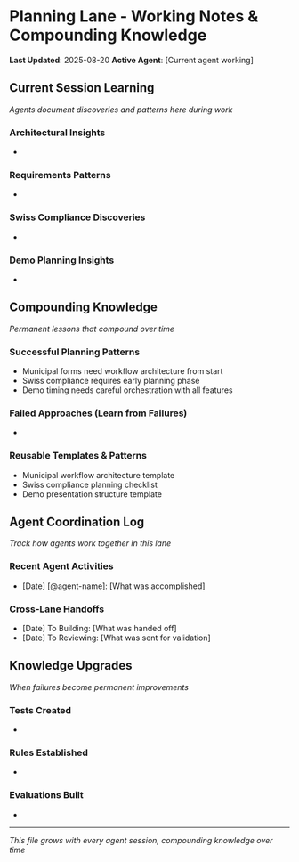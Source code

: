 # Planning Lane - Working Notes & Compounding Knowledge

**Last Updated**: 2025-08-20
**Active Agent**: [Current agent working]

## Current Session Learning
*Agents document discoveries and patterns here during work*

### Architectural Insights
- 

### Requirements Patterns
- 

### Swiss Compliance Discoveries
- 

### Demo Planning Insights
- 

## Compounding Knowledge
*Permanent lessons that compound over time*

### Successful Planning Patterns
- Municipal forms need workflow architecture from start
- Swiss compliance requires early planning phase
- Demo timing needs careful orchestration with all features

### Failed Approaches (Learn from Failures)
- 

### Reusable Templates & Patterns
- Municipal workflow architecture template
- Swiss compliance planning checklist
- Demo presentation structure template

## Agent Coordination Log
*Track how agents work together in this lane*

### Recent Agent Activities
- [Date] [@agent-name]: [What was accomplished]

### Cross-Lane Handoffs
- [Date] To Building: [What was handed off]
- [Date] To Reviewing: [What was sent for validation]

## Knowledge Upgrades
*When failures become permanent improvements*

### Tests Created
- 

### Rules Established  
- 

### Evaluations Built
- 

---
*This file grows with every agent session, compounding knowledge over time*